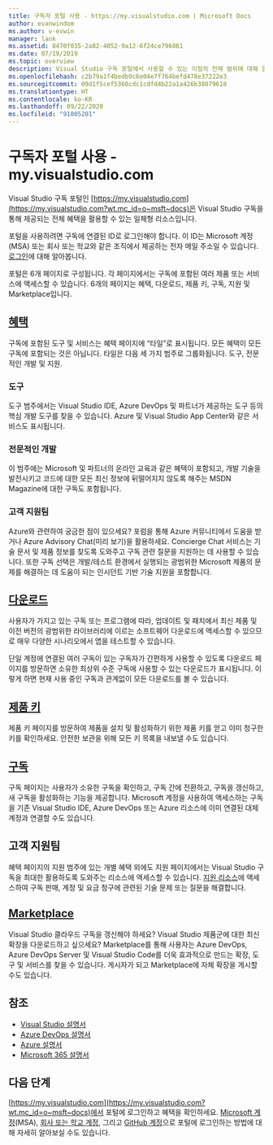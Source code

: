 ```yaml
---
title: 구독자 포털 사용 - https://my.visualstudio.com | Microsoft Docs
author: evanwindom
ms.author: v-evwin
manager: lank
ms.assetid: 8470f035-2a82-4052-9a12-6f24ce796861
ms.date: 07/19/2019
ms.topic: overview
description: Visual Studio 구독 포털에서 사용할 수 있는 이점의 전체 범위에 대해 알아보기
ms.openlocfilehash: c2b79a1f4bedb9c6e04e7f764befd478e37222e3
ms.sourcegitcommit: 09d1f5cef5360cdc1cdfd4b22a1a426b38079618
ms.translationtype: HT
ms.contentlocale: ko-KR
ms.lasthandoff: 09/22/2020
ms.locfileid: "91005201"
---
```

# <a name="using-the-subscriber-portal---myvisualstudiocom"></a>구독자 포털 사용 - my.visualstudio.com

Visual Studio 구독 포털인 [https://my.visualstudio.com](https://my.visualstudio.com?wt.mc_id=o~msft~docs)은 Visual Studio 구독을 통해 제공되는 전체 혜택을 활용할 수 있는 일체형 리소스입니다.

포털을 사용하려면 구독에 연결된 ID로 로그인해야 합니다.  이 ID는 Microsoft 계정(MSA) 또는 회사 또는 학교와 같은 조직에서 제공하는 전자 메일 주소일 수 있습니다.  [로그인](./index.yml)에 대해 알아봅니다.

포털은 6개 페이지로 구성됩니다.  각 페이지에서는 구독에 포함된 여러 제품 또는 서비스에 액세스할 수 있습니다.  6개의 페이지는 혜택, 다운로드, 제품 키, 구독, 지원 및 Marketplace입니다.

## <a name="benefits"></a>[혜택](https://my.visualstudio.com/benefits?wt.mc_id=o~msft~docs)
구독에 포함된 도구 및 서비스는 혜택 페이지에 “타일”로 표시됩니다.  모든 혜택이 모든 구독에 포함되는 것은 아닙니다. 타일은 다음 세 가지 범주로 그룹화됩니다.  도구, 전문적인 개발 및 지원.  

### <a name="tools"></a>도구
도구 범주에서는 Visual Studio IDE, Azure DevOps 및 파트너가 제공하는 도구 등의 핵심 개발 도구를 찾을 수 있습니다.  Azure 및 Visual Studio App Center와 같은 서비스도 표시됩니다.

### <a name="professional-development"></a>전문적인 개발
이 범주에는 Microsoft 및 파트너의 온라인 교육과 같은 혜택이 포함되고, 개발 기술을 발전시키고 코드에 대한 모든 최신 정보에 뒤떨어지지 않도록 해주는 MSDN Magazine에 대한 구독도 포함됩니다.

### <a name="support"></a>고객 지원팀
Azure와 관련하여 궁금한 점이 있으세요?  포럼을 통해 Azure 커뮤니티에서 도움을 받거나 Azure Advisory Chat(미리 보기)을 활용하세요.  Concierge Chat 서비스는 기술 문서 및 제품 정보를 찾도록 도와주고 구독 관련 질문을 지원하는 데 사용할 수 있습니다.  또한 구독 선택은 개발/테스트 환경에서 실행되는 광범위한 Microsoft 제품의 문제를 해결하는 데 도움이 되는 인시던트 기반 기술 지원을 포함합니다.

## <a name="downloads"></a>[다운로드](https://my.visualstudio.com/downloads?wt.mc_id=o~msft~docs)
사용자가 가지고 있는 구독 또는 프로그램에 따라, 업데이트 및 패치에서 최신 제품 및 이전 버전의 광범위한 라이브러리에 이르는 소프트웨어 다운로드에 액세스할 수 있으므로 매우 다양한 시나리오에서 앱을 테스트할 수 있습니다.

단일 계정에 연결된 여러 구독이 있는 구독자가 간편하게 사용할 수 있도록 다운로드 페이지를 방문하면 소유한 최상위 수준 구독에 사용할 수 있는 다운로드가 표시됩니다.  이렇게 하면 현재 사용 중인 구독과 관계없이 모든 다운로드를 볼 수 있습니다.

## <a name="product-keys"></a>[제품 키](https://my.visualstudio.com/productkeys?wt.mc_id=o~msft~docs)
제품 키 페이지를 방문하여 제품을 설치 및 활성화하기 위한 제품 키를 얻고 이미 청구한 키를 확인하세요.  안전한 보관을 위해 모든 키 목록을 내보낼 수도 있습니다.

## <a name="subscriptions"></a>[구독](https://my.visualstudio.com/subscriptions?wt.mc_id=o~msft~docs)
구독 페이지는 사용자가 소유한 구독을 확인하고, 구독 간에 전환하고, 구독을 갱신하고, 새 구독을 활성화하는 기능을 제공합니다. Microsoft 계정을 사용하여 액세스하는 구독을 기존 Visual Studio IDE, Azure DevOps 또는 Azure 리소스에 이미 연결된 대체 계정과 연결할 수도 있습니다.

## <a name="support"></a>고객 지원팀

혜택 페이지의 지원 범주에 있는 개별 혜택 외에도 지원 페이지에서는 Visual Studio 구독을 최대한 활용하도록 도와주는 리소스에 액세스할 수 있습니다. [지원 리소스](https://visualstudio.microsoft.com/subscriptions/support/)에 액세스하여 구독 판매, 계정 및 요금 청구에 관련된 기술 문제 또는 질문을 해결합니다.

## <a name="marketplace"></a>[Marketplace](https://marketplace.visualstudio.com/)

Visual Studio 클라우드 구독을 갱신해야 하세요?  Visual Studio 제품군에 대한 최신 확장을 다운로드하고 싶으세요?  Marketplace를 통해 사용자는 Azure DevOps, Azure DevOps Server 및 Visual Studio Code를 더욱 효과적으로 만드는 확장, 도구 및 서비스를 찾을 수 있습니다. 게시자가 되고 Marketplace에 자체 확장을 게시할 수도 있습니다.

## <a name="see-also"></a>참조
- [Visual Studio 설명서](/visualstudio/)
- [Azure DevOps 설명서](/azure/devops/)
- [Azure 설명서](/azure/)
- [Microsoft 365 설명서](/microsoft-365/)

## <a name="next-steps"></a>다음 단계
[https://my.visualstudio.com](https://my.visualstudio.com?wt.mc_id=o~msft~docs)에서 포털에 로그인하고 혜택을 확인하세요.  [Microsoft 계정](sign-in-msa.md)(MSA), [회사 또는 학교 계정](sign-in-work.md), 그리고 [GitHub 계정](sign-in-github.md)으로 포털에 로그인하는 방법에 대해 자세히 알아보실 수도 있습니다.